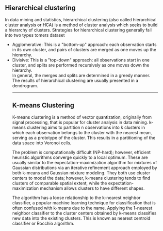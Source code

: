 <h2>Hierarchical clustering</h2>
In data mining and statistics, hierarchical clustering (also called hierarchical cluster analysis or HCA) is a method of cluster analysis which seeks to build a hierarchy of clusters. Strategies for hierarchical clustering generally fall into two types tomers dataset
<ul>
<li>Agglomerative: This is a "bottom-up" approach: each observation starts in its own cluster, and pairs of clusters are merged as one moves up the hierarchy.</li>
<li>Divisive: This is a "top-down" approach: all observations start in one cluster, and splits are performed recursively as one moves down the hierarchy.</li>
In general, the merges and splits are determined in a greedy manner. The results of hierarchical clustering are usually presented in a dendrogram.
<hr>
 <h2>K-means Clustering</h2>
 K-means clustering is a method of vector quantization, originally from signal processing, that is popular for cluster analysis in data mining. k-means clustering aims to partition n observations into k clusters in which each observation belongs to the cluster with the nearest mean, serving as a prototype of the cluster. This results in a partitioning of the data space into Voronoi cells.

The problem is computationally difficult (NP-hard); however, efficient heuristic algorithms converge quickly to a local optimum. These are usually similar to the expectation-maximization algorithm for mixtures of Gaussian distributions via an iterative refinement approach employed by both k-means and Gaussian mixture modeling. They both use cluster centers to model the data; however, k-means clustering tends to find clusters of comparable spatial extent, while the expectation-maximization mechanism allows clusters to have different shapes.

The algorithm has a loose relationship to the k-nearest neighbor classifier, a popular machine learning technique for classification that is often confused with k-means due to the name. Applying the 1-nearest neighbor classifier to the cluster centers obtained by k-means classifies new data into the existing clusters. This is known as nearest centroid classifier or Rocchio algorithm.
 
